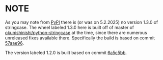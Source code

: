 # NOTE

As you may note from [PyPI](https://pypi.org/project/stringcase/) there is (or was on 5.2.2025) no version 1.3.0 of stringcase. The wheel labeled 1.3.0 here is built off of master of [okunishinishi/python-stringcase](https://github.com/okunishinishi/python-stringcase) at the time, since there are numerous unreleased fixes available there. Specifically the build is based on commit [57aae96](https://github.com/okunishinishi/python-stringcase/commit/57aae96649f5cf7fc98e50b1d62479456d492715).

The version labeled 1.2.0 is built based on commit [6a5c5bb](https://github.com/okunishinishi/python-stringcase/commit/6a5c5bbd3fe5337862abc7fd0853a0f36e18b2e1).
